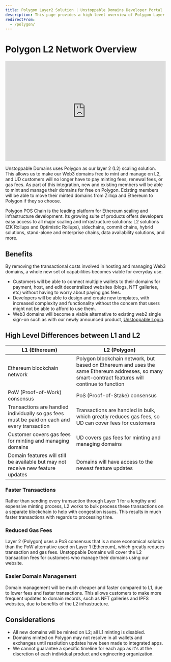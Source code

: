 ```yaml
---
title: Polygon Layer2 Solution | Unstoppable Domains Developer Portal
description: This page provides a high-level overview of Polygon Layer 2 scaling solution for Unstoppable Domains.
redirectFrom:
  - /polygon/
---
```


# Polygon L2 Network Overview

<iframe width="100%" height="315" src="https://www.youtube.com/embed/5IVXzy2VBeY" title="YouTube video player" frameborder="0" allow="accelerometer; autoplay; clipboard-write; encrypted-media; gyroscope; picture-in-picture" allowfullscreen></iframe>

Unstoppable Domains uses Polygon as our layer 2 (L2) scaling solution. This allows us to make our Web3 domains free to mint and manage on L2, and UD customers will no longer have to pay minting fees, renewal fees, or gas fees. As part of this integration, new and existing members will be able to mint and manage their domains for free on Polygon. Existing members will be able to move their minted domains from Zilliqa and Ethereum to Polygon if they so choose.

Polygon POS Chain is the leading platform for Ethereum scaling and infrastructure development. Its growing suite of products offers developers easy access to all major scaling and infrastructure solutions: L2 solutions (ZK Rollups and Optimistic Rollups), sidechains, commit chains, hybrid solutions, stand-alone and enterprise chains, data availability solutions, and more.

## Benefits

By removing the transactional costs involved in hosting and managing Web3 domains, a whole new set of capabilities becomes viable for everyday use.

- Customers will be able to connect multiple wallets to their domains for payment, host, and edit decentralized websites (blogs, NFT galleries, etc) without having to worry about paying gas fees.
- Developers will be able to design and create new templates, with increased complexity and functionality without the concern that users might not be able to afford to use them.
- Web3 domains will become a viable alternative to existing web2 single sign-on such as with our newly announced product, [Unstoppable Login](/identity/overview/login-with-unstoppable.md).

## High Level Differences between L1 and L2

| L1 (Ethereum)                                                                                | L2 (Polygon)                                                                                                                                      |
| -------------------------------------------------------------------------------------------- | ------------------------------------------------------------------------------------------------------------------------------------------------- |
| Ethereum blockchain network                                                                  | Polygon blockchain network, but based on Ethereum and uses the same Ethereum addresses, so many smart-contract features will continue to function |
| PoW (Proof-of-Work) consensus                                                                | PoS (Proof-of-Stake) consensus                                                                                                                    |
| Transactions are handled individually so gas fees must be paid on each and every transaction | Transactions are handled in bulk, which greatly reduces gas fees, so UD can cover fees for customers                                              |
| Customer covers gas fees for minting and managing domains                                    | UD covers gas fees for minting and managing domains                                                                                               |
| Domain features will still be available but may not receive new feature updates              | Domains will have access to the newest feature updates                                                                                            |

### Faster Transactions

Rather than sending every transaction through Layer 1 for a lengthy and expensive minting process, L2 works to bulk process these transactions on a separate blockchain to help with congestion issues. This results in much faster transactions with regards to processing time.

### Reduced Gas Fees

Layer 2 (Polygon) uses a PoS consensus that is a more economical solution than the PoW alternative used on Layer 1 (Ethereum), which greatly reduces transaction and gas fees. Unstoppable Domains will cover the L2 transaction fees for customers who manage their domains using our website.

### Easier Domain Management

Domain management will be much cheaper and faster compared to L1, due to lower fees and faster transactions. This allows customers to make more frequent updates to domain records, such as NFT galleries and IPFS websites, due to benefits of the L2 infrastructure.

## Considerations

- All new domains will be minted on L2; all L1 minting is disabled.
- Domains minted on Polygon may not resolve in all wallets and exchanges until resolution updates have been made to integrated apps.
- We cannot guarantee a specific timeline for each app as it's at the discretion of each individual product and engineering organization.
